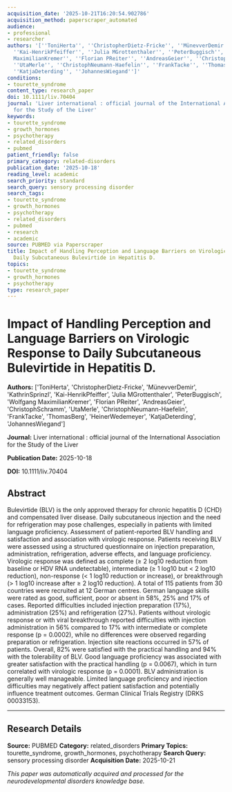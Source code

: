 ```yaml
---
acquisition_date: '2025-10-21T16:20:54.902786'
acquisition_method: paperscraper_automated
audience:
- professional
- researcher
authors: '[''ToniHerta'', ''ChristopherDietz-Fricke'', ''MünevverDemir'', ''KathrinSprinzl'',
  ''Kai-HenrikPfeiffer'', ''Julia MGrottenthaler'', ''PeterBuggisch'', ''Wolfgang
  MaximilianKremer'', ''Florian PReiter'', ''AndreasGeier'', ''ChristophSchramm'',
  ''UtaMerle'', ''ChristophNeumann-Haefelin'', ''FrankTacke'', ''ThomasBerg'', ''HeinerWedemeyer'',
  ''KatjaDeterding'', ''JohannesWiegand'']'
conditions:
- tourette_syndrome
content_type: research_paper
doi: 10.1111/liv.70404
journal: 'Liver international : official journal of the International Association
  for the Study of the Liver'
keywords:
- tourette_syndrome
- growth_hormones
- psychotherapy
- related_disorders
- pubmed
patient_friendly: false
primary_category: related-disorders
publication_date: '2025-10-18'
reading_level: academic
search_priority: standard
search_query: sensory processing disorder
search_tags:
- tourette_syndrome
- growth_hormones
- psychotherapy
- related_disorders
- pubmed
- research
- academic
source: PUBMED via Paperscraper
title: Impact of Handling Perception and Language Barriers on Virologic Response to
  Daily Subcutaneous Bulevirtide in Hepatitis D.
topics:
- tourette_syndrome
- growth_hormones
- psychotherapy
type: research_paper
---
```


# Impact of Handling Perception and Language Barriers on Virologic Response to Daily Subcutaneous Bulevirtide in Hepatitis D.

**Authors:** ['ToniHerta', 'ChristopherDietz-Fricke', 'MünevverDemir', 'KathrinSprinzl', 'Kai-HenrikPfeiffer', 'Julia MGrottenthaler', 'PeterBuggisch', 'Wolfgang MaximilianKremer', 'Florian PReiter', 'AndreasGeier', 'ChristophSchramm', 'UtaMerle', 'ChristophNeumann-Haefelin', 'FrankTacke', 'ThomasBerg', 'HeinerWedemeyer', 'KatjaDeterding', 'JohannesWiegand']

**Journal:** Liver international : official journal of the International Association for the Study of the Liver

**Publication Date:** 2025-10-18

**DOI:** 10.1111/liv.70404

## Abstract

Bulevirtide (BLV) is the only approved therapy for chronic hepatitis D (CHD) and compensated liver disease. Daily subcutaneous injection and the need for refrigeration may pose challenges, especially in patients with limited language proficiency. Assessment of patient-reported BLV handling and satisfaction and association with virologic response. Patients receiving BLV were assessed using a structured questionnaire on injection preparation, administration, refrigeration, adverse effects, and language proficiency. Virologic response was defined as complete (≥ 2 log10 reduction from baseline or HDV RNA undetectable), intermediate (≥ 1 log10 but < 2 log10 reduction), non-response (< 1 log10 reduction or increase), or breakthrough (> 1 log10 increase after ≥ 2 log10 reduction). A total of 115 patients from 30 countries were recruited at 12 German centres. German language skills were rated as good, sufficient, poor or absent in 58%, 25% and 17% of cases. Reported difficulties included injection preparation (17%), administration (25%) and refrigeration (27%). Patients without virologic response or with viral breakthrough reported difficulties with injection administration in 56% compared to 17% with intermediate or complete response (p = 0.0002), while no differences were observed regarding preparation or refrigeration. Injection site reactions occurred in 57% of patients. Overall, 82% were satisfied with the practical handling and 94% with the tolerability of BLV. Good language proficiency was associated with greater satisfaction with the practical handling (p = 0.0067), which in turn correlated with virologic response (p = 0.0001). BLV administration is generally well manageable. Limited language proficiency and injection difficulties may negatively affect patient satisfaction and potentially influence treatment outcomes. German Clinical Trials Registry (DRKS 00033153).

---

## Research Details

**Source:** PUBMED
**Category:** related_disorders
**Primary Topics:** tourette_syndrome, growth_hormones, psychotherapy
**Search Query:** sensory processing disorder
**Acquisition Date:** 2025-10-21

*This paper was automatically acquired and processed for the neurodevelopmental disorders knowledge base.*
